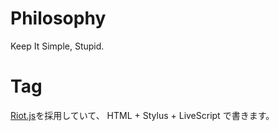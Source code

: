 # Philosophy
Keep It Simple, Stupid.

# Tag
[Riot.js](http://riotjs.com)を採用していて、
HTML + Stylus + LiveScript で書きます。

